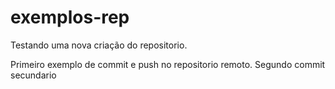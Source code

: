 # exemplos-rep
Testando uma nova criação do repositorio.

Primeiro exemplo de commit e push no repositorio remoto.
Segundo commit secundario
